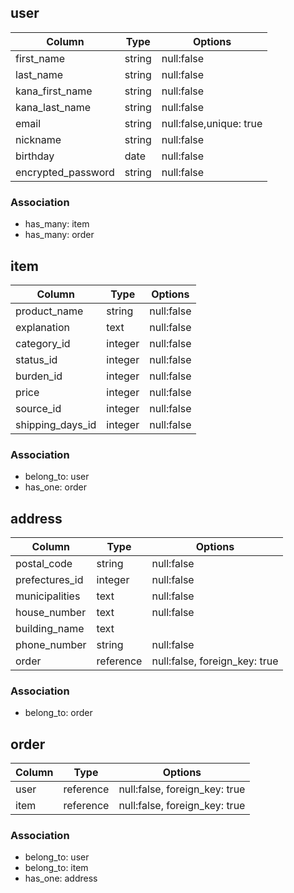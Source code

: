 ## user

|     Column       |  Type  |            Options          |
|------------------|--------|-----------------------------|
|first_name        |string  |null:false                   |
|last_name         |string  |null:false                   |
|kana_first_name   |string  |null:false                   |
|kana_last_name    |string  |null:false                   |
|email             |string  |null:false,unique: true      |
|nickname          |string  |null:false                   |
|birthday          |date    |null:false                   |
|encrypted_password|string  |null:false                   |

### Association
- has_many: item
- has_many: order


## item

|     Column     |  Type  |            Options          |
|----------------|--------|-----------------------------|
|product_name    |string  |null:false                   |
|explanation     |text    |null:false                   |
|category_id	   |integer |null:false                   |
|status_id		   |integer |null:false                   |
|burden_id		   |integer |null:false                   |
|price				   |integer |null:false                   |
|source_id		   |integer |null:false                   |
|shipping_days_id|integer |null:false                   |

### Association
- belong_to: user
- has_one: order

## address

|    Column    |  Type   |            Options          |
|--------------|---------|-----------------------------|
|postal_code	 |string   |null:false                   |
|prefectures_id|integer  |null:false                   |
|municipalities|text     |null:false                   |
|house_number	 |text     |null:false                   |
|building_name |text     |                             |
|phone_number	 |string   |null:false                   |
|order         |reference|null:false, foreign_key: true|
### Association
- belong_to: order


## order

|    Column    |  Type   |              Options          |
|--------------|---------|-------------------------------|
|user       	 |reference|null:false, foreign_key: true  |
|item          |reference|null:false, foreign_key: true  |

### Association
- belong_to: user 
- belong_to: item
- has_one: address